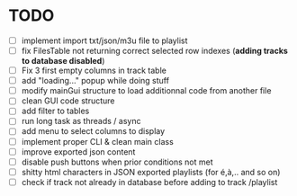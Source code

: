 # TODO

- [ ] implement import txt/json/m3u file to playlist
- [ ] fix FilesTable not returning correct selected row indexes (**adding tracks to database disabled**)
- [ ] Fix 3 first empty columns in track table
- [ ] add "loading..." popup while doing stuff
- [ ] modify mainGui structure to load additionnal code from another file
- [ ] clean GUI code structure
- [ ] add filter to tables
- [ ] run long task as threads / async 
- [ ] add menu to select columns to display
- [ ] implement proper CLI & clean main class
- [ ] improve exported json content
- [ ] disable push buttons when prior conditions not met
- [ ] shitty html characters in JSON exported playlists (for é,à,.. and so on)
- [ ] check if track not already in database before adding to  track /playlist 